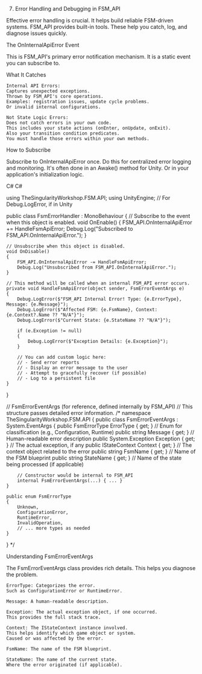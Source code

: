 07. Error Handling and Debugging in FSM_API

Effective error handling is crucial.
It helps build reliable FSM-driven systems.
FSM_API provides built-in tools.
These help you catch, log, and diagnose issues quickly.

The OnInternalApiError Event

This is FSM_API's primary error notification mechanism.
It is a static event you can subscribe to.

What It Catches

    Internal API Errors:
    Captures unexpected exceptions.
    Thrown by FSM_API's core operations.
    Examples: registration issues, update cycle problems.
    Or invalid internal configurations.

    Not State Logic Errors:
    Does not catch errors in your own code.
    This includes your state actions (onEnter, onUpdate, onExit).
    Also your transition condition predicates.
    You must handle those errors within your own methods.

How to Subscribe

Subscribe to OnInternalApiError once.
Do this for centralized error logging and monitoring.
It's often done in an Awake() method for Unity.
Or in your application's initialization logic.

C#
C#

using TheSingularityWorkshop.FSM.API;
using UnityEngine; // For Debug.LogError, if in Unity

public class FsmErrorHandler : MonoBehaviour
{
    // Subscribe to the event when this object is enabled.
    void OnEnable()
    {
        FSM_API.OnInternalApiError += HandleFsmApiError;
        Debug.Log("Subscribed to FSM_API.OnInternalApiError.");
    }

    // Unsubscribe when this object is disabled.
    void OnDisable()
    {
        FSM_API.OnInternalApiError -= HandleFsmApiError;
        Debug.Log("Unsubscribed from FSM_API.OnInternalApiError.");
    }

    // This method will be called when an internal FSM_API error occurs.
    private void HandleFsmApiError(object sender, FsmErrorEventArgs e)
    {
        Debug.LogError($"FSM_API Internal Error! Type: {e.ErrorType}, Message: {e.Message}");
        Debug.LogError($"Affected FSM: {e.FsmName}, Context: {e.Context?.Name ?? "N/A"}");
        Debug.LogError($"Current State: {e.StateName ?? "N/A"}");

        if (e.Exception != null)
        {
            Debug.LogError($"Exception Details: {e.Exception}");
        }

        // You can add custom logic here:
        // - Send error reports
        // - Display an error message to the user
        // - Attempt to gracefully recover (if possible)
        // - Log to a persistent file
    }
}

// FsmErrorEventArgs (for reference, defined internally by FSM_API)
// This structure passes detailed error information.
/*
namespace TheSingularityWorkshop.FSM.API
{
    public class FsmErrorEventArgs : System.EventArgs
    {
        public FsmErrorType ErrorType { get; } // Enum for classification (e.g., Configuration, Runtime)
        public string Message { get; }         // Human-readable error description
        public System.Exception Exception { get; } // The actual exception, if any
        public IStateContext Context { get; }  // The context object related to the error
        public string FsmName { get; }         // Name of the FSM blueprint
        public string StateName { get; }       // Name of the state being processed (if applicable)

        // Constructor would be internal to FSM_API
        internal FsmErrorEventArgs(...) { ... }
    }

    public enum FsmErrorType
    {
        Unknown,
        ConfigurationError,
        RuntimeError,
        InvalidOperation,
        // ... more types as needed
    }
}
*/

Understanding FsmErrorEventArgs

The FsmErrorEventArgs class provides rich details.
This helps you diagnose the problem.

    ErrorType: Categorizes the error.
    Such as ConfigurationError or RuntimeError.

    Message: A human-readable description.

    Exception: The actual exception object, if one occurred.
    This provides the full stack trace.

    Context: The IStateContext instance involved.
    This helps identify which game object or system.
    Caused or was affected by the error.

    FsmName: The name of the FSM blueprint.

    StateName: The name of the current state.
    Where the error originated (if applicable).
